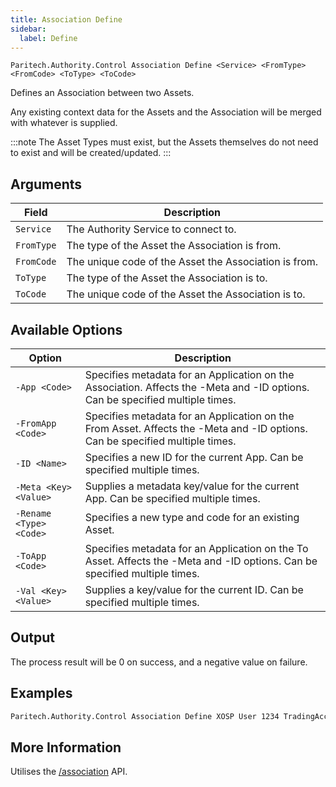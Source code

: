 ```yaml
---
title: Association Define
sidebar:
  label: Define
---
```


`Paritech.Authority.Control Association Define <Service> <FromType> <FromCode> <ToType> <ToCode>`

Defines an Association between two Assets.

Any existing context data for the Assets and the Association will be merged with whatever is supplied.

:::note
The Asset Types must exist, but the Assets themselves do not need to exist and will be created/updated.
:::

## Arguments

| Field      | Description |
|------------|-------------|
| `Service`  | The Authority Service to connect to. |
| `FromType` | The type of the Asset the Association is from. |
| `FromCode` | The unique code of the Asset the Association is from. |
| `ToType`   | The type of the Asset the Association is to. |
| `ToCode`   | The unique code of the Asset the Association is to. |

## Available Options

| Option                  | Description |
|-------------------------|-------------|
| `-App <Code>`           | Specifies metadata for an Application on the Association. Affects the -Meta and -ID options. Can be specified multiple times. |
| `-FromApp <Code>`       | Specifies metadata for an Application on the From Asset. Affects the -Meta and -ID options. Can be specified multiple times. |
| `-ID <Name>`            | Specifies a new ID for the current App. Can be specified multiple times. |
| `-Meta <Key> <Value>`   | Supplies a metadata key/value for the current App. Can be specified multiple times. |
| `-Rename <Type> <Code>` | Specifies a new type and code for an existing Asset. |
| `-ToApp <Code>`         | Specifies metadata for an Application on the To Asset. Affects the -Meta and -ID options. Can be specified multiple times. |
| `-Val <Key> <Value>`    | Supplies a key/value for the current ID. Can be specified multiple times. |

## Output

The process result will be 0 on success, and a negative value on failure.

## Examples

```sh
Paritech.Authority.Control Association Define XOSP User 1234 TradingAccount XS:0001
```

## More Information

Utilises the [/association](../../../rest/association/from-to-code/) API.

